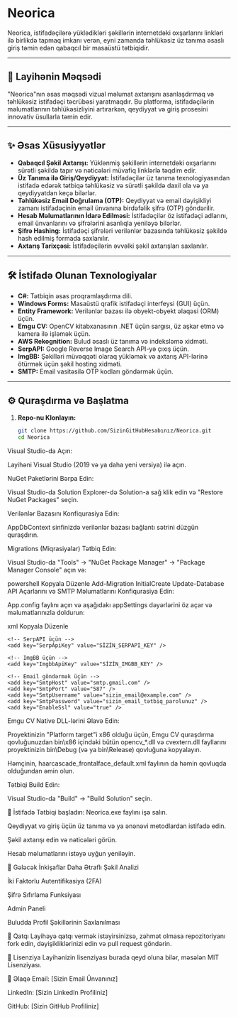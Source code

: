 # Neorica

Neorica, istifadəçilərə yüklədikləri şəkillərin internetdəki oxşarlarını linkləri ilə birlikdə tapmaq imkanı verən, eyni zamanda təhlükəsiz üz tanıma əsaslı giriş təmin edən qabaqcıl bir masaüstü tətbiqidir.

---

## 🚀 Layihənin Məqsədi

"Neorica"nın əsas məqsədi vizual məlumat axtarışını asanlaşdırmaq və təhlükəsiz istifadəçi təcrübəsi yaratmaqdır. Bu platforma, istifadəçilərin məlumatlarının təhlükəsizliyini artırarkən, qeydiyyat və giriş prosesini innovativ üsullarla təmin edir.

---

## ✨ Əsas Xüsusiyyətlər

- **Qabaqcıl Şəkil Axtarışı:** Yüklənmiş şəkillərin internetdəki oxşarlarını sürətli şəkildə tapır və nəticələri müvafiq linklərlə təqdim edir.  
- **Üz Tanıma ilə Giriş/Qeydiyyat:** İstifadəçilər üz tanıma texnologiyasından istifadə edərək tətbiqə təhlükəsiz və sürətli şəkildə daxil ola və ya qeydiyyatdan keçə bilərlər.  
- **Təhlükəsiz Email Doğrulama (OTP):** Qeydiyyat və email dəyişikliyi zamanı istifadəçinin email ünvanına birdəfəlik şifrə (OTP) göndərilir.  
- **Hesab Məlumatlarının İdarə Edilməsi:** İstifadəçilər öz istifadəçi adlarını, email ünvanlarını və şifrələrini asanlıqla yeniləyə bilərlər.  
- **Şifrə Hashing:** İstifadəçi şifrələri verilənlər bazasında təhlükəsiz şəkildə hash edilmiş formada saxlanılır.  
- **Axtarış Tarixçəsi:** İstifadəçilərin əvvəlki şəkil axtarışları saxlanılır.

---

## 🛠️ İstifadə Olunan Texnologiyalar

- **C#:** Tətbiqin əsas proqramlaşdırma dili.  
- **Windows Forms:** Masaüstü qrafik istifadəçi interfeysi (GUI) üçün.  
- **Entity Framework:** Verilənlər bazası ilə obyekt-obyekt əlaqəsi (ORM) üçün.  
- **Emgu CV:** OpenCV kitabxanasının .NET üçün sargısı, üz aşkar etmə və kamera ilə işləmək üçün.  
- **AWS Rekognition:** Bulud əsaslı üz tanıma və indeksləmə xidməti.  
- **SerpAPI:** Google Reverse Image Search API-yə çıxış üçün.  
- **ImgBB:** Şəkilləri müvəqqəti olaraq yükləmək və axtarış API-lərinə ötürmək üçün şəkil hosting xidməti.  
- **SMTP:** Email vasitəsilə OTP kodları göndərmək üçün.

---

## ⚙️ Quraşdırma və Başlatma

1. **Repo-nu Klonlayın:**

   ```bash
   git clone https://github.com/SizinGitHubHesabınız/Neorica.git
   cd Neorica
Visual Studio-da Açın:

Layihəni Visual Studio (2019 və ya daha yeni versiya) ilə açın.

NuGet Paketlərini Bərpa Edin:

Visual Studio-da Solution Explorer-də Solution-a sağ klik edin və "Restore NuGet Packages" seçin.

Verilənlər Bazasını Konfiqurasiya Edin:

AppDbContext sinfinizdə verilənlər bazası bağlantı sətrini düzgün quraşdırın.

Migrations (Miqrasiyalar) Tətbiq Edin:

Visual Studio-da "Tools" → "NuGet Package Manager" → "Package Manager Console" açın və:

powershell
Kopyala
Düzenle
Add-Migration InitialCreate
Update-Database
API Açarlarını və SMTP Məlumatlarını Konfiqurasiya Edin:

App.config faylını açın və aşağıdakı appSettings dəyərlərini öz açar və məlumatlarınızla doldurun:

xml
Kopyala
Düzenle
<appSettings>
    <!-- AWS Rekognition üçün -->
    <add key="AwsAccessKeyId" value="SİZİN_AWS_ACCESS_KEY_ID" />
    <add key="AwsSecretAccessKey" value="SİZİN_AWS_SECRET_ACCESS_KEY" />
    <add key="AwsRegion" value="us-east-1" />

    <!-- SerpAPI üçün -->
    <add key="SerpApiKey" value="SİZİN_SERPAPI_KEY" />

    <!-- ImgBB üçün -->
    <add key="ImgbbApiKey" value="SİZİN_IMGBB_KEY" />

    <!-- Email göndərmək üçün -->
    <add key="SmtpHost" value="smtp.gmail.com" />
    <add key="SmtpPort" value="587" />
    <add key="SmtpUsername" value="sizin_email@example.com" />
    <add key="SmtpPassword" value="sizin_email_tətbiq_parolunuz" />
    <add key="EnableSsl" value="true" />
</appSettings>
Emgu CV Native DLL-lərini Əlavə Edin:

Proyektinizin "Platform target"i x86 olduğu üçün, Emgu CV quraşdırma qovluğunuzdan bin\x86 içindəki bütün opencv_*.dll və cvextern.dll fayllarını proyektinizin bin\Debug (və ya bin\Release) qovluğuna kopyalayın.

Həmçinin, haarcascade_frontalface_default.xml faylının da həmin qovluqda olduğundan əmin olun.

Tətbiqi Build Edin:

Visual Studio-da "Build" → "Build Solution" seçin.

🚀 İstifadə
Tətbiqi başladın: Neorica.exe faylını işə salın.

Qeydiyyat və giriş üçün üz tanıma və ya ənənəvi metodlardan istifadə edin.

Şəkil axtarışı edin və nəticələri görün.

Hesab məlumatlarını istəyə uyğun yeniləyin.

🔮 Gələcək İnkişaflar
Daha Ətraflı Şəkil Analizi

İki Faktorlu Autentifikasiya (2FA)

Şifrə Sıfırlama Funksiyası

Admin Paneli

Buludda Profil Şəkillərinin Saxlanılması

🤝 Qatqı
Layihəyə qatqı vermək istəyirsinizsə, zəhmət olmasa repozitoriyanı fork edin, dəyişikliklərinizi edin və pull request göndərin.

📄 Lisenziya
Layihənizin lisenziyası burada qeyd oluna bilər, məsələn MIT Lisenziyası.

📧 Əlaqə
Email: [Sizin Email Ünvanınız]

LinkedIn: [Sizin LinkedIn Profiliniz]

GitHub: [Sizin GitHub Profiliniz]
